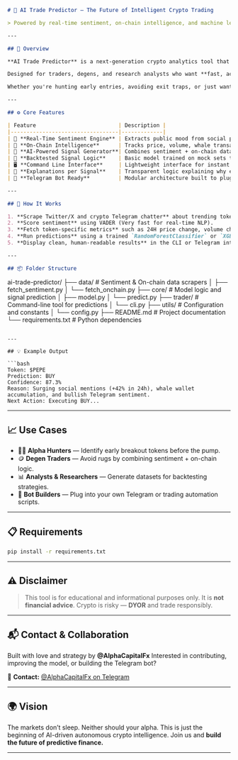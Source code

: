 ```markdown
# 🧠 AI Trade Predictor — The Future of Intelligent Crypto Trading

> Powered by real-time sentiment, on-chain intelligence, and machine learning — because alpha shouldn't be a secret.

---

## 🚀 Overview

**AI Trade Predictor** is a next-generation crypto analytics tool that fuses **natural language sentiment** from Twitter, Reddit, Telegram with **on-chain trading metrics** to produce **AI-driven BUY/SELL/HOLD signals**.

Designed for traders, degens, and research analysts who want **fast, actionable insights** in a rapidly evolving market — **before the crowd catches on.**

Whether you're hunting early entries, avoiding exit traps, or just want smarter alerts, this bot is your tactical edge.

---

## ⚙️ Core Features

| Feature                          | Description |
|----------------------------------|-------------|
| 📡 **Real-Time Sentiment Engine** | Extracts public mood from social platforms using NLP (VADER) |
| 🧬 **On-Chain Intelligence**      | Tracks price, volume, whale transactions, and more |
| 🤖 **AI-Powered Signal Generator**| Combines sentiment + on-chain data to output confidence-based trading signals |
| 🧪 **Backtested Signal Logic**    | Basic model trained on mock sets to simulate directional accuracy |
| 🖥️ **Command Line Interface**     | Lightweight interface for instant predictions |
| 💬 **Explanations per Signal**    | Transparent logic explaining why each prediction was made |
| 🔌 **Telegram Bot Ready**         | Modular architecture built to plug into Telegram automation |

---

## 🧠 How It Works

1. **Scrape Twitter/X and crypto Telegram chatter** about trending tokens.
2. **Score sentiment** using VADER (Very fast for real-time NLP).
3. **Fetch token-specific metrics** such as 24H price change, volume change, and whale tx count.
4. **Run predictions** using a trained `RandomForestClassifier` or `XGBoost` model.
5. **Display clean, human-readable results** in the CLI or Telegram interface.

---

## 📦 Folder Structure

```

ai-trade-predictor/
├── data/                # Sentiment & On-chain data scrapers
│   ├── fetch\_sentiment.py
│   └── fetch\_onchain.py
├── core/                # Model logic and signal prediction
│   ├── model.py
│   └── predict.py
├── trader/              # Command-line tool for predictions
│   └── cli.py
├── utils/               # Configuration and constants
│   └── config.py
├── README.md            # Project documentation
└── requirements.txt     # Python dependencies

````

---

## 💡 Example Output

```bash
Token: $PEPE
Prediction: BUY
Confidence: 87.3%
Reason: Surging social mentions (+42% in 24h), whale wallet accumulation, and bullish Telegram sentiment.
Next Action: Executing BUY...
````

---

## 📈 Use Cases

* 🧙‍♂️ **Alpha Hunters** — Identify early breakout tokens before the pump.
* 🪙 **Degen Traders** — Avoid rugs by combining sentiment + on-chain logic.
* 📊 **Analysts & Researchers** — Generate datasets for backtesting strategies.
* 🤖 **Bot Builders** — Plug into your own Telegram or trading automation scripts.

---

## 📋 Requirements

```bash
pip install -r requirements.txt
```

---

## ⚠️ Disclaimer

> This tool is for educational and informational purposes only. It is **not financial advice**. Crypto is risky — **DYOR** and trade responsibly.

---

## 📬 Contact & Collaboration

Built with love and strategy by **@AlphaCapitalFx**
Interested in contributing, improving the model, or building the Telegram bot?

📩 **Contact:** [@AlphaCapitalFx on Telegram](https://t.me/AlphaCapitalFx)

---

## 🌍 Vision

The markets don’t sleep. Neither should your alpha.
This is just the beginning of AI-driven autonomous crypto intelligence. Join us and **build the future of predictive finance.**

---
